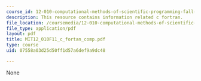 ```yaml
---
course_id: 12-010-computational-methods-of-scientific-programming-fall-2011
description: This resource contains information related c fortran.
file_location: /coursemedia/12-010-computational-methods-of-scientific-programming-fall-2011/07558a03d25d50ff1d57a6def9a9dc48_MIT12_010F11_c_fortan_comp.pdf
file_type: application/pdf
layout: pdf
title: MIT12_010F11_c_fortan_comp.pdf
type: course
uid: 07558a03d25d50ff1d57a6def9a9dc48

---
```

None